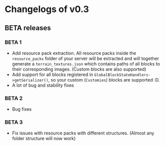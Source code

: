 # Changelogs of v0.3

## BETA releases

### BETA 1

- Add resource pack extraction. All resource packs inside the `resource_packs` folder of your server will be extracted
  and will together generate a `terrain_textures.json` which contains paths of all blocks to their corresponding
  images. (Custom blocks are also supported)
- Add support for all blocks registered in `GlobalBlockStateHandlers->getSerializer()`, so your custom (`Customies`)
  blocks are supported :D.
- A lot of bug and stability fixes

### BETA 2
- Bug fixes

### BETA 3
- Fix issues with resource packs with different structures. (Almost any folder structure will now work)
